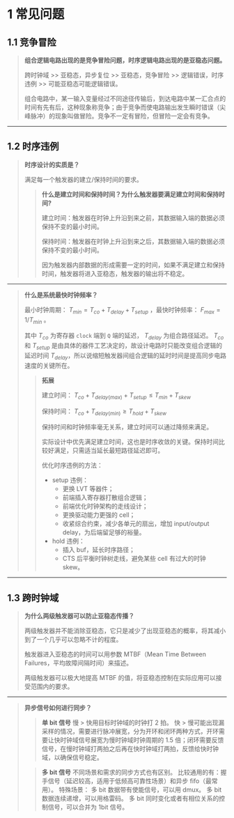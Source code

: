 # 1 常见问题

## 1.1 竞争冒险

> **组合逻辑电路出现的是竞争冒险问题，时序逻辑电路出现的是亚稳态问题。**
> 
> 跨时钟域 >> 亚稳态，异步复位 >> 亚稳态，竞争冒险 >> 逻辑错误，时序违例 >> 可能亚稳态可能逻辑错误。
> 
> 组合电路中，某一输入变量经过不同途径传输后，到达电路中某一汇合点的时间有先有后，这种现象称竞争；由于竞争而使电路输出发生瞬时错误（尖峰脉冲）的现象叫做冒险。竞争不一定有冒险，但冒险一定会有竞争。

---

## 1.2 时序违例

> **时序设计的实质是？**
> 
> 满足每一个触发器的建立/保持时间的要求。
> 
>> **什么是建立时间和保持时间？为什么触发器要满足建立时间和保持时间?**
>>
>> 建立时间：触发器在时钟上升沿到来之前，其数据输入端的数据必须保持不变的最小时间。
>>
>> 保持时间：触发器在时钟上升沿到来之后，其数据输入端的数据必须保持不变的最小时间。
>>
>> 因为触发器内部数据的形成需要一定的时间，如果不满足建立和保持时间，触发器将进入亚稳态，触发器的输出将不稳定。

---

> **什么是系统最快时钟频率？**
> 
> 最小时钟周期： $T_{min} = T_{co} + T_{delay} + T_{setup}$ ，最快时钟频率： $F_{max} = 1 / T_{min}$ 。
>  
> 其中 $T_{co}$ 为寄存器 `clock` 端到 `Q` 端的延迟， $T_{delay}$ 为组合路径延迟。 $T_{co}$ 和 $T_{setup}$ 是由具体的器件工艺决定的，故设计电路时只能改变组合逻辑的延迟时间 $T_{delay}$，所以说缩短触发器间组合逻辑的延时时间是提高同步电路速度的关键所在。
>
>> **拓展**
>> 
>> 建立时间： $T_{co} + T_{delay(max)} + T_{setup} \leq T_{min} + T_{skew}$
>> 
>> 保持时间： $T_{co} + T_{delay(min)} \geq T_{hold} + T_{skew}$
>>
>> 保持时间和时钟频率毫无关系，建立时间可以通过降频来满足。
>> 
>> 实际设计中优先满足建立时间，这也是时序收敛的关键。保持时间比较好满足，只需适当延长最短路径延迟即可。
>> 
>> 优化时序违例的方法：
>> - setup 违例：
>> 	  - 更换 LVT 等器件；
>> 	  - 前端插入寄存器打散组合逻辑；
>> 	  - 前端优化时钟架构的走线设计；
>> 	  - 更换驱动能力更强的 cell；
>> 	  - 收紧综合约束，减少各单元的扇出，增加 input/output delay，为后端留足够的裕量。
>> - hold 违例：
>> 	  - 插入 buf，延长时序路径；
>> 	  - CTS 后平衡时钟树走线，避免某些 cell 有过大的时钟 skew。

---

## 1.3 跨时钟域

> **为什么两级触发器可以防止亚稳态传播？**
> 
> 两级触发器并不能消除亚稳态，它只是减少了出现亚稳态的概率，将其减小到了一个几乎可以忽略不计的程度。
> 
> 触发器进入亚稳态的时间可以用参数 MTBF（Mean Time Between Failures，平均故障间隔时间）来描述。
> 
> 两级触发器可以极大地提高 MTBF 的值，将亚稳态控制在实际应用可以接受范围内的要求。

---

> **异步信号如何进行同步？**
> 
>> **单 bit 信号**
>> 慢 > 快用目标时钟域的时钟打 2 拍。
>> 快 > 慢可能出现漏采样的情况，需要进行脉冲展宽，分为开环和闭环两种方式，开环需要让快时钟域信号展宽为慢时钟域时钟周期的 1.5 倍；闭环需要反馈信号，在慢时钟域打两拍之后再在快时钟域打两拍，反馈给快时钟域，以确保信号稳定。 
> 
>> **多 bit 信号**
>> 不同场景和需求的同步方式也有区别。
>> 比较通用的有：握手信号（延迟较高，适用于低频高可靠性场景）和异步 fifo（最常用）。
>> 特殊场景：
>> 多 bit 数据带有使能信号，可以用 dmux。
>> 多 bit 数据连续递增，可以用格雷码。
>> 多 bit 同时变化或者有相位关系的控制信号，可以合并为 1bit 信号。
>
